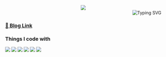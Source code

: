 <div align="center">
  <img src="https://capsule-render.vercel.app/api?type=waving&color=9D9ED2&width=100&height=80&section=header&text=&animation=twinkling" />
  <div align="right">
      <img align="right" src="https://readme-typing-svg.demolab.com?font=Caveat&size=60&pause=1000&color=9D9ED2FF&width=700&height=90&lines=Hello+I'm+tata-v" alt="Typing SVG" />
  </div>
</div>

<br>

### <a href="https://velog.io/@tata-v_vlelog" rel="noreferrer" target="_blank">🔗 Blog Link</a>

### **Things I code with**

<img src="https://img.shields.io/badge/React-61DAFB?style=for-the-badge&logo=React&logoColor=white"/> <img src="https://img.shields.io/badge/redux-593d88?style=for-the-badge&logo=redux&logoColor=white"/> <img src="https://img.shields.io/badge/Recoil-3578E5?style=for-the-badge&logo=Recoil&logoColor=white"/> <img src="https://img.shields.io/badge/styledcomponents-DB7093?style=for-the-badge&logo=styledcomponents&logoColor=white"/> <img src="https://img.shields.io/badge/javascript-F7DF1E?style=for-the-badge&logo=javascript&logoColor=black" /> <img src="https://img.shields.io/badge/typescript-3178C6?style=for-the-badge&logo=typescript&logoColor=white" /> 
